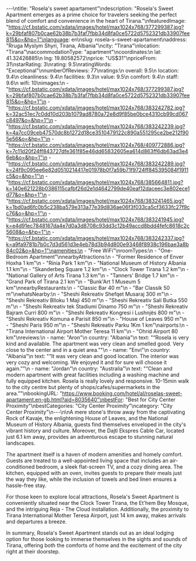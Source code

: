 ---\ntitle: "Rosela's sweet apartament"\ndescription: "Rosela's Sweet Apartment emerges as a prime choice for travelers seeking the perfect blend of comfort and convenience in the heart of Tirana."\nfeaturedImage: "https://cf.bstatic.com/xdata/images/hotel/max1024x768/377299387.jpg?k=29bfaf807b0cae62b38b7b3faf7fbb34d8fa0ce5722d5752321db33907fee815&o=&hp=1"\nlanguage: en\nslug: rosela-s-sweet-apartament\naddress: "Rruga Myslym Shyri, Tirana, Albania"\ncity: "Tirana"\nlocation: "Tirana"\naccommodationType: "apartment"\ncoordinates:\n  lat: 41.32426885\n  lng: 19.80582572\nprice: "US$31"\npriceFrom: 31\nstarRating: 3\nrating: 9.5\nratingWords: "Exceptional"\nnumberOfReviews: 77\nratings:\n  overall: 9.5\n  location: 9.4\n  cleanliness: 9.4\n  facilities: 9.3\n  value: 9.5\n  comfort: 9.4\n  staff: 9.6\n  wifi: 10\nimages:\n  - "https://cf.bstatic.com/xdata/images/hotel/max1024x768/377299387.jpg?k=29bfaf807b0cae62b38b7b3faf7fbb34d8fa0ce5722d5752321db33907fee815&o=&hp=1"\n  - "https://cf.bstatic.com/xdata/images/hotel/max1024x768/383242782.jpg?k=32ac51ec7c0dd10d203b1079ad8780a72e8d9f85be0bce4310cb99cd067c8497&o=&hp=1"\n  - "https://cf.bstatic.com/xdata/images/hotel/max1024x768/383242239.jpg?k=4a7cc09ceb47570dc8b1272d18ce3510479122c890a551295ce2be212f905e56&o=&hp=1"\n  - "https://cf.bstatic.com/xdata/images/hotel/max1024x768/409772886.jpg?k=7c11d20f24ff843727dfe361f85e46dd65832605ea614d863ff6db63ad3e46eb&o=&hp=1"\n  - "https://cf.bstatic.com/xdata/images/hotel/max1024x768/383242289.jpg?k=24f9c095ee6e82d0510214417e01978b0f7a59b71f9724ff845395084f1911c5&o=&hp=1"\n  - "https://cf.bstatic.com/xdata/images/hotel/max1024x768/385664811.jpg?k=140e621228b0386115cafbf26d2e1d4642799de40eaf12daceec3e802ece1d77&o=&hp=1"\n  - "https://cf.bstatic.com/xdata/images/hotel/max1024x768/383241465.jpg?k=1bd0ad6fc0b5c238ba579e313a77e39d836ae06f3f033ca5cf3633fc27f9cc76&o=&hp=1"\n  - "https://cf.bstatic.com/xdata/images/hotel/max1024x768/383241945.jpg?k=e4d91ec7848167da4e7d0a3d8708c93dd3c12b49accd8bdd4fefc8618c2c5608&o=&hp=1"\n  - "https://cf.bstatic.com/xdata/images/hotel/max1024x768/383242337.jpg?k=a9fa9781b7b0c7d3d561d3e4eb78d3b94d800e93468f8938c196bae3a8b84c02&o=&hp=1"\namenities:\n  - "Free WiFi"\nroomTypes:\n  - "One-Bedroom Apartment"\nnearbyAttractions:\n  - "Former Residence of Enver Hoxha 1 km"\n  - "Rinia Park 1 km"\n  - "National Museum of History Albania 1.1 km"\n  - "Skanderbeg Square 1.2 km"\n  - "Clock Tower Tirana 1.2 km"\n  - "National Gallery of Arts Tirana 1.3 km"\n  - "Tanners' Bridge 1.7 km"\n  - "Grand Park of Tirana 2.1 km"\n  - "Bunk'Art 1 Museum 5 km"\nnearbyRestaurants:\n  - "Classic Bar 40 m"\n  - "Bar Classik 50 m"\nwhatsNearby:\n  - "Sheshi Rekreativ Shefqet Musaraj 300 m"\n  - "Sheshi Rekreativ Blloku 1 Maji 450 m"\n  - "Sheshi Rekreativ Sali Butka 550 m"\n  - "Sheshi Rekreativ tek Stadiumi Dinamo 750 m"\n  - "Sheshi Rekreativ Bajram Curri 800 m"\n  - "Sheshi Rekreativ Kongresi i Lushnjës 800 m"\n  - "Sheshi Rekreativ Komuna e Parisit 850 m"\n  - "House of Leaves 950 m"\n  - "Sheshi Paris 950 m"\n  - "Sheshi Rekreativ Parku 1Km 1 km"\nairports:\n  - "Tirana International Airport Mother Teresa 11 km"\n  - "Ohrid Airport 80 km"\nreviews:\n  - name: "Aron"\n    country: "Albania"\n    text: "“Rosela is very kind and available. The apartment was very clean and smelled good. Very close to the center and in a quiet area.”"\n  - name: "Envi"\n    country: "Albania"\n    text: "“It was very clean and good location. The interior was very cozy and welcoming.
We enjoyed it and for sure will choose it again.”"\n  - name: "Jordan"\n    country: "Australia"\n    text: "“Clean and modern apartment with great facilities including a washing machine and fully equipped kitchen. Rosela is really lovely and responsive. 10-15min walk to the city centre but plenty of shops/cafes/supermarkets in the area.”"\nbookingURL: "https://www.booking.com/hotel/al/roselas-sweet-apartament.en-gb.html?aid=8035640"\nbestFor: "Best for City Center Proximity"\nbestCategories: "City Center Proximity"\ncategory: "City Center Proximity"\n---\n\nA mere stone's throw away from the captivating Rock of Kavaje, the enlightening House of Leaves, and the National Museum of History Albania, guests find themselves enveloped in the city's vibrant history and culture. Moreover, the Dajti Ekspres Cable Car, located just 6.1 km away, provides an adventurous escape to stunning natural landscapes.

The apartment itself is a haven of modern amenities and homely comfort. Guests are treated to a well-appointed living space that includes an air-conditioned bedroom, a sleek flat-screen TV, and a cozy dining area. The kitchen, equipped with an oven, invites guests to prepare their meals just the way they like, while the inclusion of towels and bed linen ensures a hassle-free stay.

For those keen to explore local attractions, Rosela's Sweet Apartment is conveniently situated near the Clock Tower Tirana, the Et'hem Bey Mosque, and the intriguing Reja - The Cloud installation. Additionally, the proximity to Tirana International Mother Teresa Airport, just 14 km away, makes arrivals and departures a breeze.

In summary, Rosela's Sweet Apartment stands out as an ideal lodging option for those looking to immerse themselves in the sights and sounds of Tirana, offering both the comforts of home and the excitement of the city right at their doorstep.